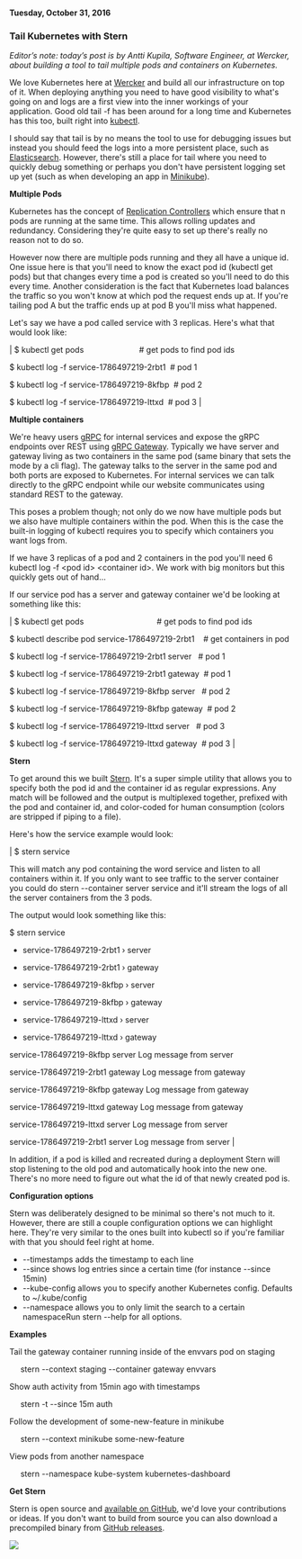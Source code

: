 #### Tuesday, October 31, 2016 
### Tail Kubernetes with Stern 
_Editor’s note: today’s post is by Antti Kupila, Software Engineer, at Wercker, about building a tool to tail multiple pods and containers on Kubernetes._  
  
We love Kubernetes here at [Wercker](http://wercker.com/) and build all our infrastructure on top of it. When deploying anything you need to have good visibility to what's going on and logs are a first view into the inner workings of your application. Good old tail -f has been around for a long time and Kubernetes has this too, built right into [kubectl](http://kubernetes.io/docs/user-guide/kubectl-overview/).  
  
I should say that tail is by no means the tool to use for debugging issues but instead you should feed the logs into a more persistent place, such as [Elasticsearch](https://www.elastic.co/products/elasticsearch). However, there's still a place for tail where you need to quickly debug something or perhaps you don't have persistent logging set up yet (such as when developing an app in [Minikube](https://github.com/kubernetes/minikube)).  
  
**Multiple Pods**  
  
Kubernetes has the concept of [Replication Controllers](http://kubernetes.io/docs/user-guide/replication-controller/) which ensure that n pods are running at the same time. This allows rolling updates and redundancy. Considering they're quite easy to set up there's really no reason not to do so.  
  
However now there are multiple pods running and they all have a unique id. One issue here is that you'll need to know the exact pod id (kubectl get pods) but that changes every time a pod is created so you'll need to do this every time. Another consideration is the fact that Kubernetes load balances the traffic so you won't know at which pod the request ends up at. If you're tailing pod A but the traffic ends up at pod B you'll miss what happened.  
  
Let's say we have a pod called service with 3 replicas. Here's what that would look like:  
  

| 
$ kubectl get pods &nbsp;&nbsp;&nbsp;&nbsp;&nbsp;&nbsp;&nbsp;&nbsp;&nbsp;&nbsp;&nbsp;&nbsp;&nbsp;&nbsp;&nbsp;&nbsp;&nbsp;&nbsp;&nbsp;&nbsp;&nbsp;&nbsp;&nbsp;&nbsp;# get pods to find pod ids

$ kubectl log -f service-1786497219-2rbt1 &nbsp;# pod 1

$ kubectl log -f service-1786497219-8kfbp &nbsp;# pod 2

$ kubectl log -f service-1786497219-lttxd &nbsp;# pod 3
 |

  
**Multiple containers**

  

We're heavy users [gRPC](http://www.grpc.io/) for internal services and expose the gRPC endpoints over REST using [gRPC Gateway](https://github.com/grpc-ecosystem/grpc-gateway). Typically we have server and gateway living as two containers in the same pod (same binary that sets the mode by a cli flag). The gateway talks to the server in the same pod and both ports are exposed to Kubernetes. For internal services we can talk directly to the gRPC endpoint while our website communicates using standard REST to the gateway.

  

This poses a problem though; not only do we now have multiple pods but we also have multiple containers within the pod. When this is the case the built-in logging of kubectl requires you to specify which containers you want logs from.

  

If we have 3 replicas of a pod and 2 containers in the pod you'll need 6 kubectl log -f \<pod id\> \<container id\>. We work with big monitors but this quickly gets out of hand…

If our service pod has a server and gateway container we'd be looking at something like this:

  

| 
$ kubectl get pods &nbsp;&nbsp;&nbsp;&nbsp;&nbsp;&nbsp;&nbsp;&nbsp;&nbsp;&nbsp;&nbsp;&nbsp;&nbsp;&nbsp;&nbsp;&nbsp;&nbsp;&nbsp;&nbsp;&nbsp;&nbsp;&nbsp;&nbsp;&nbsp;&nbsp;&nbsp;&nbsp;&nbsp;&nbsp;&nbsp;&nbsp;&nbsp;# get pods to find pod ids

$ kubectl describe pod service-1786497219-2rbt1 &nbsp;&nbsp;&nbsp;# get containers in pod

$ kubectl log -f service-1786497219-2rbt1 server &nbsp;&nbsp;# pod 1

$ kubectl log -f service-1786497219-2rbt1 gateway &nbsp;# pod 1

$ kubectl log -f service-1786497219-8kfbp server &nbsp;&nbsp;# pod 2

$ kubectl log -f service-1786497219-8kfbp gateway &nbsp;# pod 2

$ kubectl log -f service-1786497219-lttxd server &nbsp;&nbsp;# pod 3

$ kubectl log -f service-1786497219-lttxd gateway &nbsp;# pod 3
 |

  

**Stern**

  

To get around this we built [Stern](https://github.com/wercker/stern). It's a super simple utility that allows you to specify both the pod id and the container id as regular expressions. Any match will be followed and the output is multiplexed together, prefixed with the pod and container id, and color-coded for human consumption (colors are stripped if piping to a file).

  

Here's how the service example would look:

  

| 
$ stern service

This will match any pod containing the word service and listen to all containers within it. If you only want to see traffic to the server container you could do stern --container server service and it'll stream the logs of all the server containers from the 3 pods.

The output would look something like this:

$ stern service

+ service-1786497219-2rbt1 › server

+ service-1786497219-2rbt1 › gateway

+ service-1786497219-8kfbp › server

+ service-1786497219-8kfbp › gateway

+ service-1786497219-lttxd › server

+ service-1786497219-lttxd › gateway

service-1786497219-8kfbp server Log message from server

service-1786497219-2rbt1 gateway Log message from gateway

service-1786497219-8kfbp gateway Log message from gateway

service-1786497219-lttxd gateway Log message from gateway

service-1786497219-lttxd server Log message from server

service-1786497219-2rbt1 server Log message from server
 |

  

In addition, if a pod is killed and recreated during a deployment Stern will stop listening to the old pod and automatically hook into the new one. There's no more need to figure out what the id of that newly created pod is.

  

**Configuration options**

  

Stern was deliberately designed to be minimal so there's not much to it. However, there are still a couple configuration options we can highlight here. They're very similar to the ones built into kubectl so if you're familiar with that you should feel right at home.

- --timestamps adds the timestamp to each line
- --since shows log entries since a certain time (for instance --since 15min)
- --kube-config allows you to specify another Kubernetes config. Defaults to ~/.kube/config
- --namespace allows you to only limit the search to a certain namespaceRun stern --help for all options.

**Examples**

  

Tail the gateway container running inside of the envvars pod on staging

&nbsp; &nbsp; &nbsp;stern --context staging --container gateway envvars

Show auth activity from 15min ago with timestamps

&nbsp; &nbsp; &nbsp;stern -t --since 15m auth

Follow the development of some-new-feature in minikube

&nbsp; &nbsp; &nbsp;stern --context minikube some-new-feature

View pods from another namespace

&nbsp; &nbsp; &nbsp;stern --namespace kube-system kubernetes-dashboard

  

**Get Stern**

  

Stern is open source and [available on GitHub](https://github.com/wercker/stern), we'd love your contributions or ideas. If you don't want to build from source you can also download a precompiled binary from [GitHub releases](https://github.com/wercker/stern/releases).&nbsp;  
  

[![](https://4.bp.blogspot.com/-oNscZEvpzVw/WBeWc4cW4zI/AAAAAAAAAyw/71okg07IPHM6dtBOubO_0kxdYxzwoUGOACLcB/s640/stern-long.gif)](https://4.bp.blogspot.com/-oNscZEvpzVw/WBeWc4cW4zI/AAAAAAAAAyw/71okg07IPHM6dtBOubO_0kxdYxzwoUGOACLcB/s1600/stern-long.gif)
  

  

  

  

  


